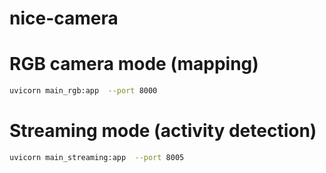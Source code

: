 # nice-camera

# RGB camera mode (mapping)

```bash
uvicorn main_rgb:app  --port 8000
```

# Streaming mode (activity detection)

```bash
uvicorn main_streaming:app  --port 8005
```
